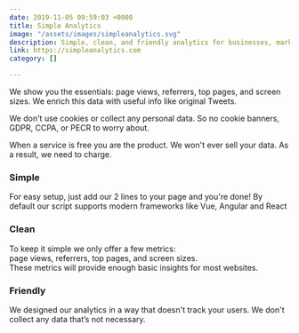 ```yaml
---
date: 2019-11-05 09:59:03 +0000
title: Simple Analytics
image: "/assets/images/simpleanalytics.svg"
description: Simple, clean, and friendly analytics for businesses, marketers and developers.
link: https://simpleanalytics.com
category: []

---
```

We show you the essentials: page views, referrers, top pages, and screen sizes. We enrich this data with useful info like original Tweets.

We don't use cookies or collect any personal data. So no cookie banners, GDPR, CCPA, or PECR to worry about.

When a service is free you are the product. We won't ever sell your data. As a result, we need to charge.

### Simple

For easy setup, just add our 2 lines to your page and you're done! By default our script supports modern frameworks like Vue, Angular and React

### Clean

To keep it simple we only offer a few metrics:  
page views, referrers, top pages, and screen sizes.  
These metrics will provide enough basic insights for most websites.

### Friendly

We designed our analytics in a way that doesn't track your users. We don't collect any data that’s not necessary.